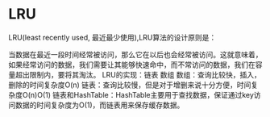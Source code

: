 # LRU

  

LRU(least recently used, 最近最少使用),LRU算法的设计原则是：

当数据在最近一段时间经常被访问，那么它在以后也会经常被访问。这就意味着，如果经常访问的数据，我们需要让其能够快速命中，而不常访问的数据，我们在容量超出限制内，要将其淘汰。
LRU的实现：链表 数组
数组：查询比较快，插入，删除的时间复杂度O(n)
链表：查询比较慢，但是对于增删来说十分方便，时间复杂度O(n)O(1)
链表和HashTable：HashTable主要用于查找数据，保证通过key访问数据的时间复杂度为O(1)，而链表用来保存缓存数据。